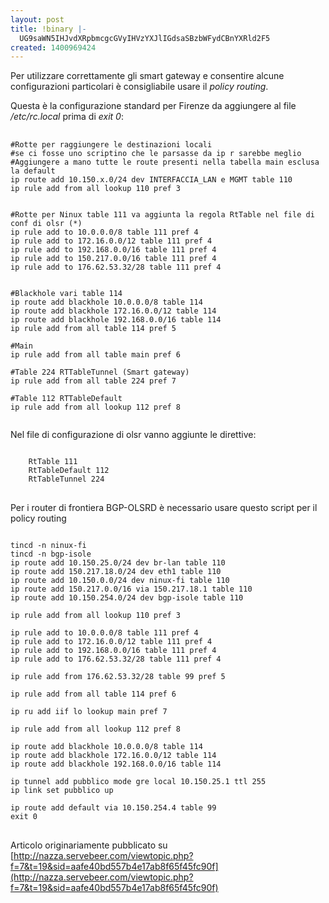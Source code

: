 ```yaml
---
layout: post
title: !binary |-
  UG9saWN5IHJvdXRpbmcgcGVyIHVzYXJlIGdsaSBzbWFydCBnYXRld2F5
created: 1400969424
---
```

Per utilizzare correttamente gli smart gateway e consentire alcune configurazioni particolari è consigliabile usare il <em>policy routing</em>.

Questa è la configurazione standard per Firenze da aggiungere al file <em>/etc/rc.local</em> prima di <em>exit 0</em>:

<pre>
  <code>
#Rotte per raggiungere le destinazioni locali
#se ci fosse uno scriptino che le parsasse da ip r sarebbe meglio
#Aggiungere a mano tutte le route presenti nella tabella main esclusa la default
ip route add 10.150.x.0/24 dev INTERFACCIA_LAN e MGMT table 110
ip rule add from all lookup 110 pref 3


#Rotte per Ninux table 111 va aggiunta la regola RtTable nel file di conf di olsr (*)
ip rule add to 10.0.0.0/8 table 111 pref 4
ip rule add to 172.16.0.0/12 table 111 pref 4
ip rule add to 192.168.0.0/16 table 111 pref 4
ip rule add to 150.217.0.0/16 table 111 pref 4
ip rule add to 176.62.53.32/28 table 111 pref 4


#Blackhole vari table 114
ip route add blackhole 10.0.0.0/8 table 114
ip route add blackhole 172.16.0.0/12 table 114
ip route add blackhole 192.168.0.0/16 table 114
ip rule add from all table 114 pref 5

#Main
ip rule add from all table main pref 6

#Table 224 RTTableTunnel (Smart gateway)
ip rule add from all table 224 pref 7

#Table 112 RTTableDefault
ip rule add from all lookup 112 pref 8
  </code>
</pre>

Nel file di configurazione di olsr vanno aggiunte le direttive:

<pre>
<code>
    RtTable 111
    RtTableDefault 112
    RtTableTunnel 224
</code>
</pre>



Per i router di frontiera BGP-OLSRD è necessario usare questo script per il policy routing
<pre>
<code>
tincd -n ninux-fi
tincd -n bgp-isole
ip route add 10.150.25.0/24 dev br-lan table 110
ip route add 150.217.18.0/24 dev eth1 table 110
ip route add 10.150.0.0/24 dev ninux-fi table 110
ip route add 150.217.0.0/16 via 150.217.18.1 table 110
ip route add 10.150.254.0/24 dev bgp-isole table 110

ip rule add from all lookup 110 pref 3

ip rule add to 10.0.0.0/8 table 111 pref 4
ip rule add to 172.16.0.0/12 table 111 pref 4
ip rule add to 192.168.0.0/16 table 111 pref 4
ip rule add to 176.62.53.32/28 table 111 pref 4

ip rule add from 176.62.53.32/28 table 99 pref 5

ip rule add from all table 114 pref 6

ip ru add iif lo lookup main pref 7

ip rule add from all lookup 112 pref 8

ip route add blackhole 10.0.0.0/8 table 114
ip route add blackhole 172.16.0.0/12 table 114
ip route add blackhole 192.168.0.0/16 table 114

ip tunnel add pubblico mode gre local 10.150.25.1 ttl 255
ip link set pubblico up 

ip route add default via 10.150.254.4 table 99
exit 0
</code>
</pre>

Articolo originariamente pubblicato su [http://nazza.servebeer.com/viewtopic.php?f=7&t=19&sid=aafe40bd557b4e17ab8f65f45fc90f](http://nazza.servebeer.com/viewtopic.php?f=7&t=19&sid=aafe40bd557b4e17ab8f65f45fc90f)

